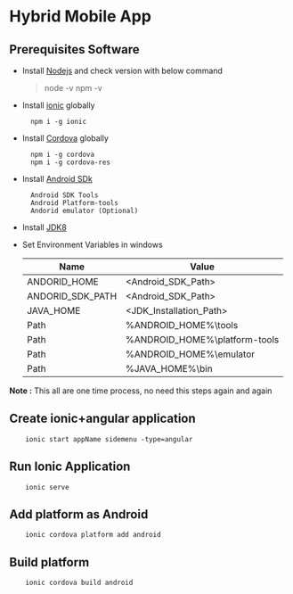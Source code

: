 #  Hybrid Mobile App

## Prerequisites Software
- Install [Nodejs](https://nodejs.org/en/)
  and check version with below command
  >node -v 
  >npm -v
- Install [ionic](https://ionicframework.com/getting-started#cli) globally

        npm i -g ionic
- Install [Cordova](https://cordova.apache.org/#getstarted) globally

        npm i -g cordova
        npm i -g cordova-res
- Install [Android SDk](https://developer.android.com/studio)

        Android SDK Tools
        Android Platform-tools    
        Andorid emulator (Optional)
 - Install [JDK8](https://www.oracle.com/technetwork/java/javase/downloads/jdk8-downloads-2133151.html)
 - Set Environment Variables in windows
  
    | Name | Value |
    | ------ | ------ |
    | ANDORID_HOME | <Android_SDK_Path> |
    | ANDORID_SDK_PATH | <Android_SDK_Path> |
    | JAVA_HOME | <JDK_Installation_Path> |
    | Path | %ANDROID_HOME%\tools |
    | Path | %ANDROID_HOME%\platform-tools  |
    | Path | %ANDROID_HOME%\emulator  |
    | Path | %JAVA_HOME%\bin |

**Note :** This all are one time process, no need this steps again and again
 
 ## Create ionic+angular application

        ionic start appName sidemenu -type=angular
        
## Run Ionic Application

        ionic serve
## Add platform as Android

        ionic cordova platform add android
        
## Build platform

        ionic cordova build android
